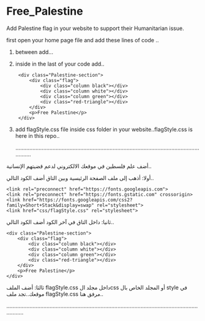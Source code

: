 # Free_Palestine

Add Palestine flag in your website to support their Humanitarian issue.

first open your home page file and add these lines of code ..
1) between <head></head> add...

    <link rel="preconnect" href="https://fonts.googleapis.com">
    <link rel="preconnect" href="https://fonts.gstatic.com" crossorigin>
    <link href="https://fonts.googleapis.com/css2?family=Short+Stack&display=swap" rel="stylesheet">
    <link href="css/flagStyle.css" rel="stylesheet">

2) inside <body></body> in the last of your code add..
        
        <div class="Palestine-section">
            <div class="flag">
                <div class="column black"></div>
                <div class="column white"></div>
                <div class="column green"></div>
                <div class="red-triangle"></div>
            </div>
            <p>Free Palestine</p>
        </div>

3) add flagStyle.css file inside css folder in your website..flagStyle.css is here in this repo..

   
   .................................................................................................................................
   

 
 أضف علم فلسطين في موقعك الالكتروني لدعم قضيتهم الإنسانية..



أولا: أذهب إلى ملف الصفحة الرئيسية وبين التاق <head></head> أضف الكود التالي..

    <link rel="preconnect" href="https://fonts.googleapis.com">
    <link rel="preconnect" href="https://fonts.gstatic.com" crossorigin>
    <link href="https://fonts.googleapis.com/css2?family=Short+Stack&display=swap" rel="stylesheet">
    <link href="css/flagStyle.css" rel="stylesheet">


    
ثانيا: داخل التاق <body></body> في آخر الكود أضف الكود التالي..

    <div class="Palestine-section">
        <div class="flag">
            <div class="column black"></div>
            <div class="column white"></div>
            <div class="column green"></div>
            <div class="red-triangle"></div>
        </div>
        <p>Free Palestine</p>
    </div>

    
ثالثا: أضف الملف flagStyle.css داخل مجلد الcss أو المجلد الخاص بال style في موقعك..تجد ملف flagStyle.css مرفق هنا.. 

.......................................................................................................................................


